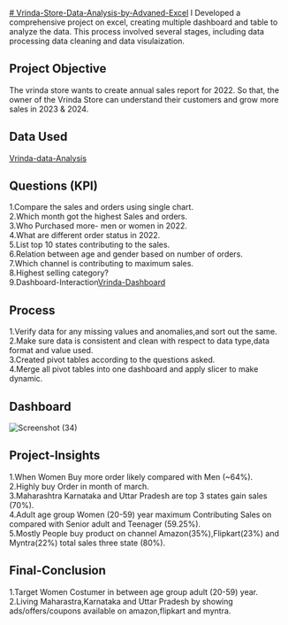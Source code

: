 <u># Vrinda-Store-Data-Analysis-by-Advaned-Excel</u>
I Developed a comprehensive project on excel, creating multiple dashboard and table to analyze the data. This process involved several stages, including data processing data cleaning and data visulaization.
## Project Objective 
The vrinda store wants to create annual sales report for 2022. So that, the owner of the Vrinda Store can understand their customers and grow more sales in 2023 & 2024.
## Data Used
<a href=https://github.com/monty-coder/Vrinda-Store-Data-Analysis-by-Advaned-Excel/blob/main/Vrinda%20Store%20Data%20Analysis.xlsx>Vrinda-data-Analysis</a>
## Questions (KPI)
1.Compare the sales and orders using single chart.</br>
2.Which month got the highest Sales and orders.</br>
3.Who Purchased more- men or women in 2022.</br>
4.What are different order status in 2022.</br>
5.List top 10 states contributing to the sales.</br>
6.Relation between age and gender based on number of orders.</br>
7.Which channel is contributing to maximum sales.</br>
8.Highest selling category?</br>
9.Dashboard-Interaction<a href=https://github.com/monty-coder/Vrinda-Store-Data-Analysis-by-Advaned-Excel/blob/main/Screenshot%20(34).png>Vrinda-Dashboard</a>
## Process
1.Verify data for any missing values and anomalies,and sort out the same.</br>
2.Make sure data is consistent and clean with respect to data type,data format and value used.</br>
3.Created pivot tables according to the questions asked.</br>
4.Merge all pivot tables into one dashboard and apply slicer to make dynamic.</br>
## Dashboard
![Screenshot (34)](https://github.com/user-attachments/assets/41a666f7-b46a-4283-a705-dfbca3ec9c7a)
## Project-Insights
1.When Women Buy more order likely compared with Men (~64%).</br>
2.Highly buy Order in month of march.</br>
3.Maharashtra Karnataka and Uttar Pradesh are top 3 states gain sales (70%).</br>
4.Adult age group Women (20-59) year  maximum Contributing Sales on compared with Senior adult and Teenager (59.25%).</br>
5.Mostly People buy product on channel Amazon(35%),Flipkart(23%) and Myntra(22%) total sales three state (80%).</br>
## Final-Conclusion
1.Target Women Costumer in between age group adult (20-59) year.</br>
2.Living Maharastra,Karnataka and Uttar Pradesh by showing ads/offers/coupons available on amazon,flipkart and myntra.







